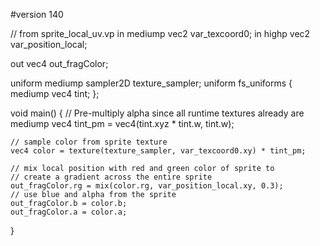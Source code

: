 #version 140

// from sprite_local_uv.vp
in mediump vec2 var_texcoord0;
in highp vec2 var_position_local;

out vec4 out_fragColor;

uniform mediump sampler2D texture_sampler;
uniform fs_uniforms
{
    mediump vec4 tint;
};

void main()
{
    // Pre-multiply alpha since all runtime textures already are
    mediump vec4 tint_pm = vec4(tint.xyz * tint.w, tint.w);

    // sample color from sprite texture
    vec4 color = texture(texture_sampler, var_texcoord0.xy) * tint_pm;

    // mix local position with red and green color of sprite to
    // create a gradient across the entire sprite
    out_fragColor.rg = mix(color.rg, var_position_local.xy, 0.3);
    // use blue and alpha from the sprite
    out_fragColor.b = color.b;
    out_fragColor.a = color.a;
}
